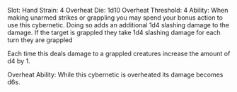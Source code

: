 Slot: Hand
Strain: 4
Overheat Die: 1d10
Overheat Threshold: 4 
Ability: When making unarmed strikes or grappling you may spend your bonus action to use this cybernetic. Doing so adds an additional 1d4 slashing damage to the damage. If the target is grappled they take 1d4 slashing damage for each turn they are grappled

Each time this deals damage to a grappled creatures increase the amount of d4 by 1.

Overheat Ability: While this cybernetic is overheated its damage becomes d6s.